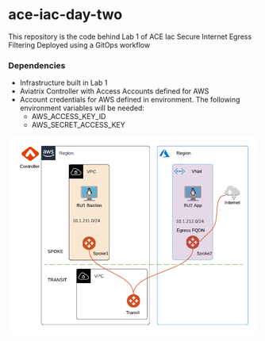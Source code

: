 # ace-iac-day-two

This repository is the code behind Lab 1 of ACE Iac
Secure Internet Egress Filtering Deployed using a GitOps workflow 

### Dependencies

- Infrastructure built in Lab 1
- Aviatrix Controller with Access Accounts defined for AWS
- Account credentials for AWS defined in environment. The following environment variables will be needed:
  - AWS_ACCESS_KEY_ID
  - AWS_SECRET_ACCESS_KEY

<img src="topology.png">

